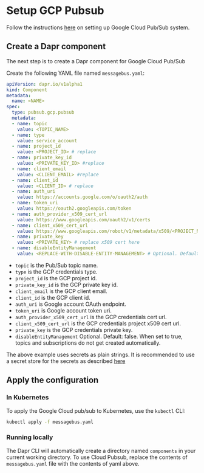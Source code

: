 # Setup GCP Pubsub

Follow the instructions [here](https://cloud.google.com/pubsub/docs/quickstart-console) on setting up Google Cloud Pub/Sub system.

## Create a Dapr component

The next step is to create a Dapr component for Google Cloud Pub/Sub

Create the following YAML file named `messagebus.yaml`:

```yml
apiVersion: dapr.io/v1alpha1
kind: Component
metadata:
  name: <NAME>
spec:
  type: pubsub.gcp.pubsub
  metadata:
  - name: topic
    value: <TOPIC_NAME>
  - name: type
    value: service_account
  - name: project_id
    value: <PROJECT_ID> # replace
  - name: private_key_id
    value: <PRIVATE_KEY_ID> #replace
  - name: client_email
    value: <CLIENT_EMAIL> #replace
  - name: client_id
    value: <CLIENT_ID> # replace
  - name: auth_uri
    value: https://accounts.google.com/o/oauth2/auth
  - name: token_uri
    value: https://oauth2.googleapis.com/token
  - name: auth_provider_x509_cert_url
    value: https://www.googleapis.com/oauth2/v1/certs
  - name: client_x509_cert_url
    value: https://www.googleapis.com/robot/v1/metadata/x509/<PROJECT_NAME>.iam.gserviceaccount.com
  - name: private_key
    value: <PRIVATE_KEY> # replace x509 cert here
  - name: disableEntityManagement
    value: <REPLACE-WITH-DISABLE-ENTITY-MANAGEMENT> # Optional. Default: false. When set to true, topics and subscriptions do not get created automatically.
```

- `topic` is the Pub/Sub topic name.
- `type` is the GCP credentials type.
- `project_id` is the GCP project id.
- `private_key_id` is the GCP private key id.
- `client_email` is the GCP client email.
- `client_id` is the GCP client id.
- `auth_uri` is Google account OAuth endpoint.
- `token_uri` is Google account token uri.
- `auth_provider_x509_cert_url` is the GCP credentials cert url.
- `client_x509_cert_url` is the GCP credentials project x509 cert url.
- `private_key` is the GCP credentials private key.
- `disableEntityManagement`  Optional. Default: false. When set to true, topics and subscriptions do not get created automatically.

The above example uses secrets as plain strings. It is recommended to use a secret store for the secrets as described [here](../../concepts/secrets/README.md)

## Apply the configuration

### In Kubernetes

To apply the Google Cloud pub/sub to Kubernetes, use the `kubectl` CLI:

```bash
kubectl apply -f messagebus.yaml
```

### Running locally

The Dapr CLI will automatically create a directory named `components` in your current working directory. To use Cloud Pubsub, replace the contents of `messagebus.yaml` file with the contents of yaml above.
